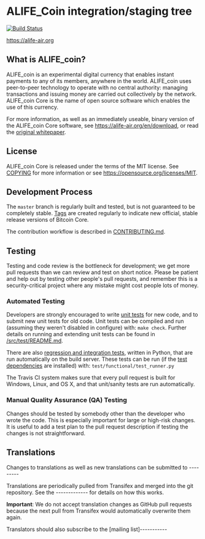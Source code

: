ALIFE_Coin integration/staging tree
=====================================

[![Build Status](https://alife-air.org/ALIFE_coin/ALIFE_coin.svg?branch=master)](https://alife-air.org/ALIFE_coin/ALIFE_coin)

https://alife-air.org

What is ALIFE_coin?
----------------

ALIFE_coin is an experimental digital currency that enables instant payments to
any of its members, anywhere in the world. ALIFE_coin uses peer-to-peer technology to operate
with no central authority: managing transactions and issuing money are carried
out collectively by the network. ALIFE_coin Core is the name of open source
software which enables the use of this currency.

For more information, as well as an immediately useable, binary version of
the ALIFE_coin Core software, see https://alife-air.org/en/download, or read the
[original whitepaper](https://alife-air.org/ALIFE_coin.pdf).

License
-------

ALIFE_coin Core is released under the terms of the MIT license. See [COPYING](COPYING) for more
information or see https://opensource.org/licenses/MIT.

Development Process
-------------------

The `master` branch is regularly built and tested, but is not guaranteed to be
completely stable. [Tags](https://github.com/alifeair/ALIFE_Coin/tags) are created
regularly to indicate new official, stable release versions of Bitcoin Core.

The contribution workflow is described in [CONTRIBUTING.md](CONTRIBUTING.md).

Testing
-------

Testing and code review is the bottleneck for development; we get more pull
requests than we can review and test on short notice. Please be patient and help out by testing
other people's pull requests, and remember this is a security-critical project where any mistake might cost people
lots of money.

### Automated Testing

Developers are strongly encouraged to write [unit tests](src/test/README.md) for new code, and to
submit new unit tests for old code. Unit tests can be compiled and run
(assuming they weren't disabled in configure) with: `make check`. Further details on running
and extending unit tests can be found in [/src/test/README.md](/src/test/README.md).

There are also [regression and integration tests](/test), written
in Python, that are run automatically on the build server.
These tests can be run (if the [test dependencies](/test) are installed) with: `test/functional/test_runner.py`

The Travis CI system makes sure that every pull request is built for Windows, Linux, and OS X, and that unit/sanity tests are run automatically.

### Manual Quality Assurance (QA) Testing

Changes should be tested by somebody other than the developer who wrote the
code. This is especially important for large or high-risk changes. It is useful
to add a test plan to the pull request description if testing the changes is
not straightforward.

Translations
------------

Changes to translations as well as new translations can be submitted to ---------

Translations are periodically pulled from Transifex and merged into the git repository. See the
------------- for details on how this works.

**Important**: We do not accept translation changes as GitHub pull requests because the next
pull from Transifex would automatically overwrite them again.

Translators should also subscribe to the [mailing list]-----------
